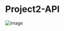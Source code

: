 # Project2-API

![image](https://user-images.githubusercontent.com/105297634/175377797-022dd30f-1e9b-493e-a502-0a9b0892804e.png)
